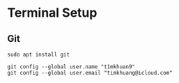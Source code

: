 # Terminal Setup

## Git

```
sudo apt install git
```

```
git config --global user.name "t1mkhuan9"
git config --global user.email "timkhuang@icloud.com"
```
